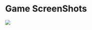 
# Game ScreenShots

![](https://github.com/TanmayBV/WheelGame/blob/main/GamePictures/Screenshot%20(51).png)
